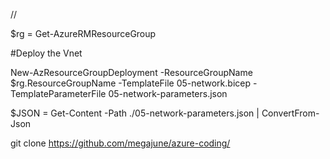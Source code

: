 //

$rg = Get-AzureRMResourceGroup

#Deploy the Vnet

New-AzResourceGroupDeployment -ResourceGroupName $rg.ResourceGroupName -TemplateFile 05-network.bicep -TemplateParameterFile 05-network-parameters.json

$JSON = Get-Content -Path ./05-network-parameters.json | ConvertFrom-Json

git clone https://github.com/megajune/azure-coding/
